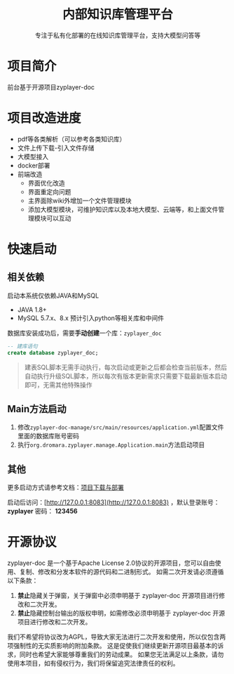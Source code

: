 
<h1 align="center">内部知识库管理平台</h1>

<p align="center">专注于私有化部署的在线知识库管理平台，支持大模型问答等</p>

# 项目简介
前台基于开源项目zyplayer-doc

# 项目改造进度
- pdf等各类解析（可以参考各类知识库）
- 文件上传下载-引入文件存储
- 大模型接入
- docker部署
- 前端改造
    - 界面优化改造
    - 界面重定向问题
    - 主界面除wiki外增加一个文件管理模块
    - 添加大模型模块，可维护知识库以及本地大模型、云端等，和上面文件管理模块可以互动

# 快速启动
## 相关依赖
启动本系统仅依赖JAVA和MySQL
- JAVA 1.8+
- MySQL 5.7.x、8.x
预计引入python等相关库和中间件

数据库安装成功后，需要**手动创建**一个库：`zyplayer_doc`
```sql
-- 建库语句
create database zyplayer_doc;
```

> 建表SQL脚本无需手动执行，每次启动或更新之后都会检查当前版本，然后自动执行升级SQL脚本，所以每次有版本更新需求只需要下载最新版本启动即可，无需其他特殊操作


## Main方法启动
1. 修改`zyplayer-doc-manage/src/main/resources/application.yml`配置文件里面的数据库账号密码
2. 执行`org.dromara.zyplayer.manage.Application.main`方法启动项目


## 其他
更多启动方式请参考文档：[项目下载与部署](http://doc.zyplayer.com/#/integrate/zyplayer-doc/opensource/279)

启动后访问：[http://127.0.0.1:8083](http://127.0.0.1:8083) ，默认登录账号： **zyplayer**  密码： **123456**


# 开源协议
zyplayer-doc 是一个基于Apache License 2.0协议的开源项目，您可以自由使用、复制、修改和分发本软件的源代码和二进制形式。
如需二次开发请必须遵循以下条款：
1. **禁止**隐藏关于弹窗，关于弹窗中必须申明基于 zyplayer-doc 开源项目进行修改和二次开发。
2. **禁止**隐藏控制台输出的版权申明，如需修改必须申明基于 zyplayer-doc 开源项目进行修改和二次开发。

我们不希望将协议改为AGPL，导致大家无法进行二次开发和使用，所以仅包含两项强制性的无实质影响的附加条款。
这是促使我们继续更新开源项目最基本的诉求，同时也希望大家能够尊重我们的劳动成果。
如果您无法满足以上条款，请勿使用本项目，如有侵权行为，我们将保留追究法律责任的权利。

